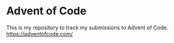 # Advent of Code

This is my repository to track my submissions to Advent of Code.
https://adventofcode.com/
